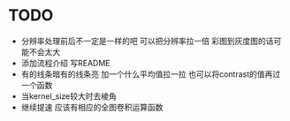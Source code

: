 # TODO

- 分辨率处理前后不一定是一样的吧 可以把分辨率拉一倍 彩图到灰度图的话可能不会太大
- 添加流程介绍 写README
- 有的线条暗有的线条亮 加一个什么平均值拉一拉 也可以将contrast的值再过一个函数
- 当kernel_size较大时去棱角
- 继续提速 应该有相应的全图卷积运算函数
